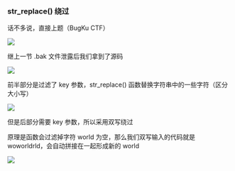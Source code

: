### str_replace() 绕过

话不多说，直接上题（BugKu CTF）

![](https://pic1.imgdb.cn/item/67b062c5d0e0a243d4ff9d3c.jpg)

继上一节 .bak 文件泄露后我们拿到了源码

![](https://pic1.imgdb.cn/item/67b068d9d0e0a243d4ff9fd6.jpg)

前半部分是过滤了 key 参数，str_replace() 函数替换字符串中的一些字符（区分大小写）

![](https://pic1.imgdb.cn/item/67b06bfcd0e0a243d4ffa048.jpg)

但是后部分需要 key 参数，所以采用双写绕过

原理是函数会过滤掉字符 world 为空，那么我们双写输入的代码就是 woworldrld，会自动拼接在一起形成新的 world

![](https://pic1.imgdb.cn/item/67b062d6d0e0a243d4ff9d40.jpg)